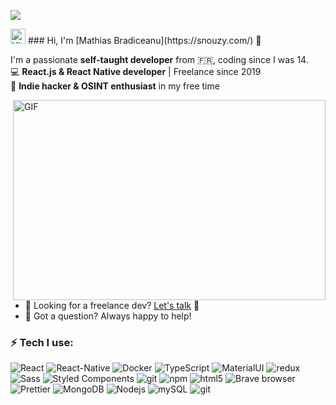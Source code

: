 ![](https://visitor-badge.glitch.me/badge?page_id=snouzy.snouzy)

<img src='https://qpluspicture.oss-cn-beijing.aliyuncs.com/6LjjQA/Hi.gif' alt='Hi' width="24"/>  
### Hi, I'm [Mathias Bradiceanu](https://snouzy.com/) 👋  

I'm a passionate **self-taught developer** from 🇫🇷, coding since I was 14.  
💻 **React.js & React Native developer** | Freelance since 2019  
🚀 **Indie hacker & OSINT enthusiast** in my free time  

<img align="right" alt="GIF" src="https://github.com/abhisheknaiidu/abhisheknaiidu/blob/master/code.gif?raw=true" width="500" height="320" />

- 💼 Looking for a freelance dev? [Let's talk](mailto:contact@snouzy.com) 📩  
- 💬 Got a question? Always happy to help!  

### ⚡ Tech I use:  

<p>
  <img alt="React" src="https://img.shields.io/badge/-React-45b8d8?style=flat-square&logo=react&logoColor=white" />
  <img alt="React-Native" src="https://img.shields.io/badge/-ReactNative-45b8d8?style=flat-square&logo=react&logoColor=white" />
  <img alt="Docker" src="https://img.shields.io/badge/-Docker-46a2f1?style=flat-square&logo=docker&logoColor=white" />
  <img alt="TypeScript" src="https://img.shields.io/badge/-TypeScript-007ACC?style=flat-square&logo=typescript&logoColor=white" />
  <img alt="MaterialUI" src="https://img.shields.io/badge/-Mui-007FFF?style=flat-square&logo=mui&logoColor=white" />
  <img alt="redux" src="https://img.shields.io/badge/-Redux-764ABC?style=flat-square&logo=redux&logoColor=white" />
  <img alt="Sass" src="https://img.shields.io/badge/-Sass-CC6699?style=flat-square&logo=sass&logoColor=white" />
  <img alt="Styled Components" src="https://img.shields.io/badge/-Styled_Components-db7092?style=flat-square&logo=styled-components&logoColor=white" />
  <img alt="git" src="https://img.shields.io/badge/-Git-F05032?style=flat-square&logo=git&logoColor=white" />
  <img alt="npm" src="https://img.shields.io/badge/-NPM-CB3837?style=flat-square&logo=npm&logoColor=white" />
  <img alt="html5" src="https://img.shields.io/badge/-HTML5-E34F26?style=flat-square&logo=html5&logoColor=white" />
  <img alt="Brave browser" src="https://img.shields.io/badge/-Brave_Browser-FB542B?style=flat-square&logo=brave&logoColor=white" />
  <img alt="Prettier" src="https://img.shields.io/badge/-Prettier-F7B93E?style=flat-square&logo=prettier&logoColor=white" />
  <img alt="MongoDB" src="https://img.shields.io/badge/-MongoDB-13aa52?style=flat-square&logo=mongodb&logoColor=white" />
  <img alt="Nodejs" src="https://img.shields.io/badge/-Nodejs-43853d?style=flat-square&logo=Node.js&logoColor=white" />
  <img alt="mySQL" src="https://img.shields.io/badge/-SQL-EA8C0F?style=flat-square&logo=mySQL&logoColor=white" />
  <img alt="git" src="https://img.shields.io/badge/-git-000000?style=flat-square&logo=git&logoColor=white" />
</p>
